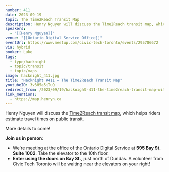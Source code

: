 ```yaml
---
number: 411
date: 2023-09-19
topic: The Time2Reach Transit Map
description: Henry Nguyen will discuss the Time2Reach transit map, which helps riders estimate travel times on public transit.
speakers:
  - "[[Henry Nguyen]]"
venue: "[[Ontario Digital Service Office]]"
eventUrl: https://www.meetup.com/civic-tech-toronto/events/295786672
via: hybrid
booker: Luke
tags:
  - type/hacknight
  - topic/transit
  - topic/maps
image: hacknight_411.jpg
title: "Hacknight #411 – The Time2Reach Transit Map"
youtubeID: 3v3H5a5jTuQ
redirect_from: /2023/09/19/hacknight-411-the-time2reach-transit-map-with-henry-nguyen/
link_mentions:
  - https://map.henryn.ca
---
```


Henry Nguyen will discuss the [Time2Reach transit map](https://map.henryn.ca/), which helps riders estimate travel times on public transit.

More details to come!

**Join us in person**:

* We're meeting at the office of the Ontario Digital Service at **595 Bay St. Suite 1002**. Take the elevator to the 10th floor.
* **Enter using the doors on Bay St.**, just north of Dundas. A volunteer from Civic Tech Toronto will be waiting near the elevators on your right!
